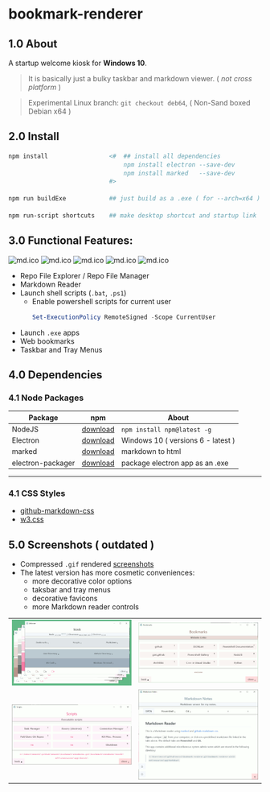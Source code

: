 # bookmark-renderer

## 1.0 About

A startup welcome kiosk for **Windows 10**.

> It is basically just a bulky taskbar and markdown viewer. ( *not cross platform* )

> Experimental Linux branch: ```git checkout deb64```, ( Non-Sand boxed Debian x64 )

## 2.0 Install

```ps1
npm install                 <#  ## install all dependencies
                                npm install electron --save-dev
                                npm install marked   --save-dev
                            #>

npm run buildExe            ## just build as a .exe ( for --arch=x64 )

npm run-script shortcuts    ## make desktop shortcut and startup link
```

## 3.0 Functional Features:

![md.ico](view/img/github.ico) ![md.ico](view/img/md.ico) ![md.ico](view/img/ps.ico) ![md.ico](view/img/favicon.ico) ![md.ico](view/img/star.ico)

* Repo File Explorer / Repo File Manager
* Markdown Reader
* Launch shell scripts (```.bat```, ```.ps1```)
    * Enable powershell scripts for current user
        ```ps1
        Set-ExecutionPolicy RemoteSigned -Scope CurrentUser
        ```
* Launch ```.exe``` apps
* Web bookmarks
* Taskbar and Tray Menus

## 4.0 Dependencies

### 4.1 Node Packages

| Package | npm | About |
|---|---|---|
|NodeJS|[download]( https://nodejs.org )| ```npm install npm@latest -g```|
|Electron|[download]( https://www.electronjs.org/ )|Windows 10 ( versions 6 - latest ) |
|marked|[download]( https://www.npmjs.com/package/marked )|markdown to html|
|electron-packager|[download]( https://www.npmjs.com/package/electron-packager )|package electron app as an .exe|

---

### 4.1 CSS Styles

* [github-markdown-css]( https://github.com/sindresorhus/github-markdown-css )
* [w3.css](https://www.w3schools.com/w3css/w3css_color_themes.asp)

## 5.0 Screenshots ( outdated )

* Compressed ```.gif``` rendered [screenshots](screenshots/README.md)
* The latest version has more cosmetic conveniences:
    * more decorative color options
    * taksbar and tray menus
    * decorative favicons
    * more Markdown reader controls

|||
|:---:|:---:|
|![screenshots\group-colors-600x329.gif](screenshots/group-colors-600x329.gif)|![screenshots\bookmarks.gif](screenshots/bookmarks.gif)|
|![screenshots\scripts.gif](screenshots/scripts.gif)|![screenshots\kiosk-md.gif](screenshots/kiosk-md.gif)|
